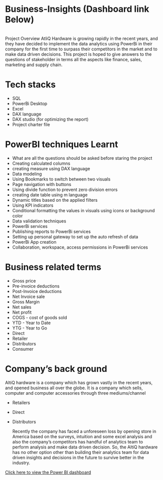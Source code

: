 # Business-Insights (Dashboard link Below)
</br>
Project Overview
AtliQ Hardware is growing rapidly in the recent years, and they have decided to implement the data analytics using PowerBi in their company for the first time to surpass their competitors in the market and to make data driven decisions. This project is hoped to give answers to the questions of stakeholder in terms all the aspects like finance, sales, marketing and supply chain.

# Tech stacks
- SQL
- PowerBi Desktop
- Excel
- DAX language
- DAX studio (for optimizing the report)
- Project charter file

# PowerBI techniques Learnt
 - What are all the questions should be asked before staring the project
 - Creating calculated columns
 - creating measure using DAX language
 - Data modeling
 - Using Bookmarks to switch between two visuals
 - Page navigation with buttons
 - Using divide function to prevent zero division errors
 - creating date table using m language
 - Dynamic titles based on the applied filters
 - Using KPI indicators
 - Conditional formatting the values in visuals using icons or background color
 - Data validation techniques
 - PowerBi services
 - Publishing reports to PowerBi services
 - Setting up personal gateway to set up the auto refresh of data
 - PowerBi App creation
 - Collaboration, workspace, access permissions in PowerBi services

 # Business related terms
 - Gross price
 - Pre-invoice deductions
 - Post-Invoice deductions
 - Net Invoice sale
 - Gross Margin
 - Net sales
 - Net profit
 - COGS - cost of goods sold
 - YTD - Year to Date
 - YTG - Year to Go
 - Direct
 - Retailer
 - Distributors
 - Consumer

# Company’s back ground
AltiQ hardware is a company which has grown vastly in the recent years, and opened business all over the globe. It is a company which sells, computer and computer accessories through three mediums/channel

 - Retailers
 - Direct
 - Distributors
   
   Recently the company has faced a unforeseen loss by opening store in America based on the surveys, intuition and some excel analysis and also the company’s competitors has handful of analytics team to perform analysis and make data driven  decision. So, the AltiQ hardware has no other option other than building their analytics team for data driven insights and decisions in the future to survive better in the industry.

[Click here to view the Power BI dashboard](https://app.powerbi.com/view?r=eyJrIjoiZDMwMmI5OTYtY2MzNy00NWE0LWIyNjctZjcxOWE2ODdkOGM0IiwidCI6ImM2ZTU0OWIzLTVmNDUtNDAzMi1hYWU5LWQ0MjQ0ZGM1YjJjNCJ9)
